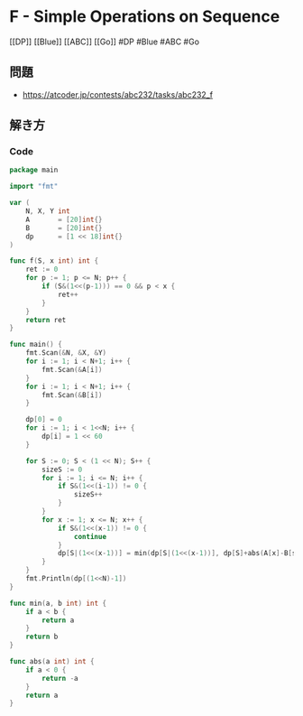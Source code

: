 # F - Simple Operations on Sequence
[[DP]] [[Blue]] [[ABC]] [[Go]]
#DP #Blue #ABC #Go 

## 問題
- https://atcoder.jp/contests/abc232/tasks/abc232_f

## 解き方
### Code
```go
package main

import "fmt"

var (
	N, X, Y int
	A       = [20]int{}
	B       = [20]int{}
	dp      = [1 << 18]int{}
)

func f(S, x int) int {
	ret := 0
	for p := 1; p <= N; p++ {
		if (S&(1<<(p-1))) == 0 && p < x {
			ret++
		}
	}
	return ret
}

func main() {
	fmt.Scan(&N, &X, &Y)
	for i := 1; i < N+1; i++ {
		fmt.Scan(&A[i])
	}
	for i := 1; i < N+1; i++ {
		fmt.Scan(&B[i])
	}

	dp[0] = 0
	for i := 1; i < 1<<N; i++ {
		dp[i] = 1 << 60
	}

	for S := 0; S < (1 << N); S++ {
		sizeS := 0
		for i := 1; i <= N; i++ {
			if S&(1<<(i-1)) != 0 {
				sizeS++
			}
		}
		for x := 1; x <= N; x++ {
			if S&(1<<(x-1)) != 0 {
				continue
			}
			dp[S|(1<<(x-1))] = min(dp[S|(1<<(x-1))], dp[S]+abs(A[x]-B[sizeS+1])*X+f(S, x)*Y)
		}
	}
	fmt.Println(dp[(1<<N)-1])
}

func min(a, b int) int {
	if a < b {
		return a
	}
	return b
}

func abs(a int) int {
	if a < 0 {
		return -a
	}
	return a
}
```